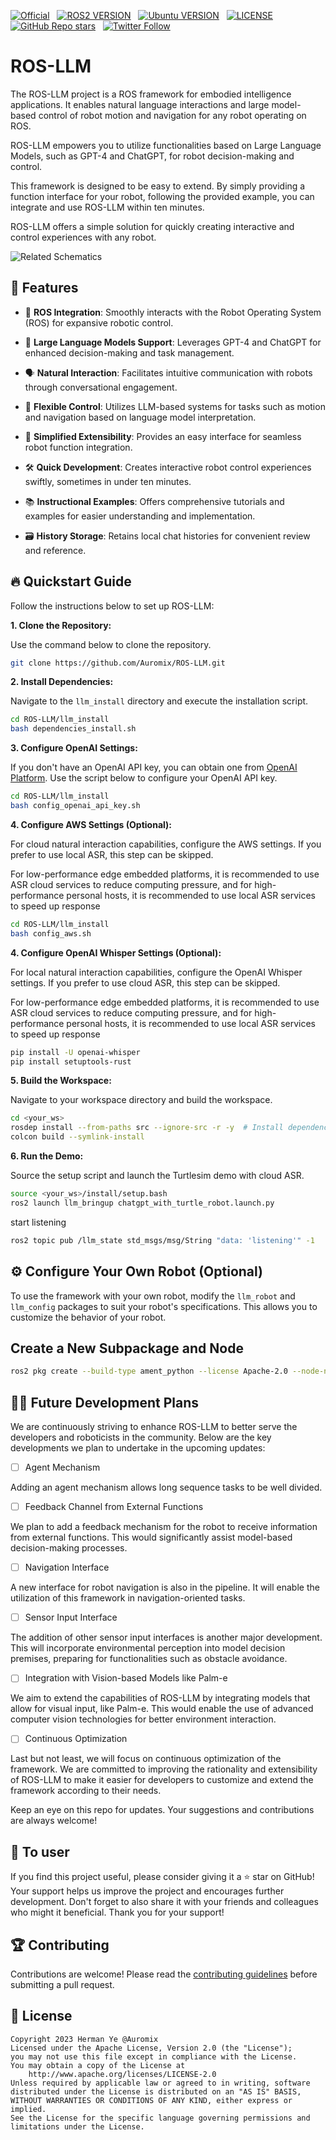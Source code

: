 [![Official](https://img.shields.io/badge/Official%20-Auromix-blue?style=flat&logo=world&logoColor=white)](https://github.com/Auromix) &nbsp;
[![ROS2 VERSION](https://img.shields.io/badge/ROS-ROS%202%20Humble-brightgreen)](http://docs.ros.org/en/humble/index.html) &nbsp;
[![Ubuntu VERSION](https://img.shields.io/badge/Ubuntu-22.04-green)](https://ubuntu.com/) &nbsp; [![LICENSE](https://img.shields.io/badge/license-Apache--2.0-informational)](https://github.com/Auromix/ROS-LLM/blob/ros2-humble/LICENSE) &nbsp;
[![GitHub Repo stars](https://img.shields.io/github/stars/Auromix/ROS-LLM?style=social)](https://github.com/Auromix/ROS-LLM/stargazers) &nbsp;
[![Twitter Follow](https://img.shields.io/twitter/follow/Hermanye233?style=social)](https://twitter.com/Hermanye233) &nbsp;
# ROS-LLM
The ROS-LLM project is a ROS framework for embodied intelligence applications. It enables natural language interactions and large model-based control of robot motion and navigation for any robot operating on ROS.

ROS-LLM empowers you to utilize functionalities based on Large Language Models, such as GPT-4 and ChatGPT, for robot decision-making and control. 

This framework is designed to be easy to extend. By simply providing a function interface for your robot, following the provided example, you can integrate and use ROS-LLM within ten minutes. 

ROS-LLM offers a simple solution for quickly creating interactive and control experiences with any robot.

![Related Schematics](llm_imgs/flow_diagram.png)
## 🚀 Features

- 🤖 **ROS Integration**: Smoothly interacts with the Robot Operating System (ROS) for expansive robotic control. 

- 🧠 **Large Language Models Support**: Leverages GPT-4 and ChatGPT for enhanced decision-making and task management.

- 🗣️ **Natural Interaction**: Facilitates intuitive communication with robots through conversational engagement.

- 🔄 **Flexible Control**: Utilizes LLM-based systems for tasks such as motion and navigation based on language model interpretation.

- 🔌 **Simplified Extensibility**: Provides an easy interface for seamless robot function integration. 

- 🛠️ **Quick Development**: Creates interactive robot control experiences swiftly, sometimes in under ten minutes.

- 📚 **Instructional Examples**: Offers comprehensive tutorials and examples for easier understanding and implementation.

- 🗃️ **History Storage**: Retains local chat histories for convenient review and reference.



## 🔥 Quickstart Guide

Follow the instructions below to set up ROS-LLM:

**1. Clone the Repository:**

Use the command below to clone the repository.
```bash
git clone https://github.com/Auromix/ROS-LLM.git
```

**2. Install Dependencies:**

Navigate to the `llm_install` directory and execute the installation script.
```bash
cd ROS-LLM/llm_install
bash dependencies_install.sh
```

**3. Configure OpenAI Settings:**

If you don't have an OpenAI API key, you can obtain one from [OpenAI Platform](https://platform.openai.com). Use the script below to configure your OpenAI API key.
```bash
cd ROS-LLM/llm_install
bash config_openai_api_key.sh
```

**4. Configure AWS Settings (Optional):**

For cloud natural interaction capabilities, configure the AWS settings. If you prefer to use local ASR, this step can be skipped.

For low-performance edge embedded platforms, it is recommended to use ASR cloud services to reduce computing pressure, and for high-performance personal hosts, it is recommended to use local ASR services to speed up response

```bash
cd ROS-LLM/llm_install
bash config_aws.sh
```

**4. Configure OpenAI Whisper Settings (Optional):**

For local natural interaction capabilities, configure the OpenAI Whisper settings. If you prefer to use cloud ASR, this step can be skipped.

For low-performance edge embedded platforms, it is recommended to use ASR cloud services to reduce computing pressure, and for high-performance personal hosts, it is recommended to use local ASR services to speed up response
```bash
pip install -U openai-whisper
pip install setuptools-rust
```

**5. Build the Workspace:**

Navigate to your workspace directory and build the workspace.
```bash
cd <your_ws>
rosdep install --from-paths src --ignore-src -r -y  # Install dependencies
colcon build --symlink-install
```

**6. Run the Demo:**

Source the setup script and launch the Turtlesim demo with cloud ASR.
```bash
source <your_ws>/install/setup.bash
ros2 launch llm_bringup chatgpt_with_turtle_robot.launch.py
```
start listening
```bash
ros2 topic pub /llm_state std_msgs/msg/String "data: 'listening'" -1
```

## ⚙️ Configure Your Own Robot (Optional)

To use the framework with your own robot, modify the `llm_robot` and `llm_config` packages to suit your robot's specifications. This allows you to customize the behavior of your robot.

## Create a New Subpackage and Node

```bash
ros2 pkg create --build-type ament_python --license Apache-2.0 --node-name Nav2LLM llm_nav2
```

## 🧑‍💻 Future Development Plans

We are continuously striving to enhance ROS-LLM to better serve the developers and roboticists in the community. Below are the key developments we plan to undertake in the upcoming updates:

- [ ] Agent Mechanism

Adding an agent mechanism allows long sequence tasks to be well divided.

- [ ] Feedback Channel from External Functions

We plan to add a feedback mechanism for the robot to receive information from external functions. This would significantly assist model-based decision-making processes.

- [ ] Navigation Interface

A new interface for robot navigation is also in the pipeline. It will enable the utilization of this framework in navigation-oriented tasks.

- [ ] Sensor Input Interface

The addition of other sensor input interfaces is another major development. This will incorporate environmental perception into model decision premises, preparing for functionalities such as obstacle avoidance.

- [ ] Integration with Vision-based Models like Palm-e

We aim to extend the capabilities of ROS-LLM by integrating models that allow for visual input, like Palm-e. This would enable the use of advanced computer vision technologies for better environment interaction.

- [ ] Continuous Optimization

Last but not least, we will focus on continuous optimization of the framework. We are committed to improving the rationality and extensibility of ROS-LLM to make it easier for developers to customize and extend the framework according to their needs.

Keep an eye on this repo for updates. Your suggestions and contributions are always welcome!



## 🙋 To user
If you find this project useful, please consider giving it a ⭐️ star on GitHub! Your support helps us improve the project and encourages further development. Don't forget to also share it with your friends and colleagues who might it beneficial. Thank you for your support! 

## 🏆 Contributing
Contributions are welcome! Please read the [contributing guidelines](CONTRIBUTING.md) before submitting a pull request.



## 🪪 License
```
Copyright 2023 Herman Ye @Auromix
Licensed under the Apache License, Version 2.0 (the "License");
you may not use this file except in compliance with the License.
You may obtain a copy of the License at
    http://www.apache.org/licenses/LICENSE-2.0
Unless required by applicable law or agreed to in writing, software
distributed under the License is distributed on an "AS IS" BASIS,
WITHOUT WARRANTIES OR CONDITIONS OF ANY KIND, either express or implied.
See the License for the specific language governing permissions and
limitations under the License. 
```
